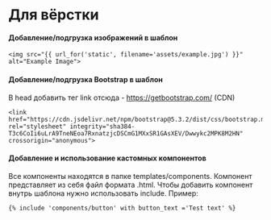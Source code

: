 # Для вёрстки

#### Добавление/подгрузка изображений в шаблон
```
<img src="{{ url_for('static', filename='assets/example.jpg') }}" alt="Example Image">
```

#### Добавление/подгрузка Bootstrap в шаблон
В head добавить тег link отсюда - https://getbootstrap.com/ (CDN)
```
<link href="https://cdn.jsdelivr.net/npm/bootstrap@5.3.2/dist/css/bootstrap.min.css" rel="stylesheet" integrity="sha384-T3c6CoIi6uLrA9TneNEoa7RxnatzjcDSCmG1MXxSR1GAsXEV/Dwwykc2MPK8M2HN" crossorigin="anonymous">
```

#### Добавление и использование кастомных компонентов
Все компоненты находятся в папке templates/components. Компонент представляет из себя файл формата .html.
Чтобы добавить компонент внутрь шаблона нужно использовать include. Пример:
```
{% include 'components/button' with button_text ='Test text' %}
```
